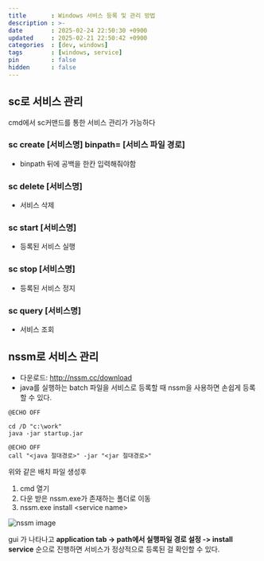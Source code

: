 ```yaml
---
title       : Windows 서비스 등록 및 관리 방법
description : >-
date        : 2025-02-24 22:50:30 +0900
updated     : 2025-02-21 22:50:42 +0900
categories  : [dev, windows]
tags        : [windows, service]
pin         : false
hidden      : false
---
```


## sc로 서비스 관리 
cmd에서 sc커맨드를 통한 서비스 관리가 가능하다

### sc create [서비스명] binpath= [서비스 파일 경로]
- binpath 뒤에 공백을 한칸 입력해줘야함

### sc delete [서비스명]
- 서비스 삭제
 
### sc start [서비스명]
- 등록된 서비스 실행
 
### sc stop [서비스명]
- 등록된 서비스 정지
 
### sc query [서비스명]
- 서비스 조회


## nssm로 서비스 관리
- 다운로드: <http://nssm.cc/download>
- java를 실행하는 batch 파일을 서비스로 등록할 때 nssm을 사용하면 손쉽게 등록 할 수 있다.
 
```batch
@ECHO OFF

cd /D "c:\work"
java -jar startup.jar
```

```
@ECHO OFF
call "<java 절대경로>" -jar "<jar 절대경로>"
```

위와 같은 배치 파일 생성후
1. cmd 열기
2. 다운 받은 nssm.exe가 존재하는 폴더로 이동
3. nssm.exe install \<service name\>

![nssm image](https://user-images.githubusercontent.com/39648594/137248149-c554b7b1-32b5-445b-a483-087abcdb850d.png) 

gui 가 나타나고 **application tab -> path에서 실행파일 경로 설정 -> install service** 순으로 진행하면 
서비스가 정상적으로 등록된 걸 확인할 수 있다.
